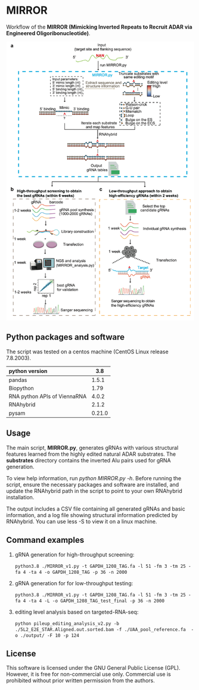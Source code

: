 # MIRROR

Workflow of the **MIRROR (Mimicking Inverted Repeats to Recruit ADAR via Engineered Oligoribonucleotide)**.

![workflow](./img/MIRROR.png)

## Python packages and software

The script was tested on a centos machine (CentOS Linux release 7.8.2003).

| python version               | 3.8    |
| :--------------------------- | ------ |
| pandas                       | 1.5.1  |
| Biopython                    | 1.79   |
| RNA python APIs of ViennaRNA | 4.0.2  |
| RNAhybrid                    | 2.1.2  |
| pysam                        | 0.21.0 |

## Usage

The main script, **MIRROR.py**, generates gRNAs with various structural features learned from the highly edited natural ADAR substrates. The **substrates** directory contains the inverted Alu pairs used for gRNA generation.

To view help information, run *python MIRROR.py -h*. Before running the script, ensure the necessary packages and software are installed, and update the RNAhybrid path in the script to point to your own RNAhybrid installation.

The output includes a CSV file containing all generated gRNAs and basic information, and a log file showing structural information predicted by RNAhybrid. You can use less -S to view it on a linux machine.

## Command examples

1. gRNA generation for high-throughput screening:

   ```shell
   python3.8 ./MIRROR_v1.py -t GAPDH_1208_TAG.fa -l 51 -fm 3 -tm 25 -fa 4 -ta 4 -o GAPDH_1208_TAG -p 36 -n 2000
   ```

2. gRNA generation for for low-throughput testing:

   ```shell
   python3.8 ./MIRROR_v1.py -t GAPDH_1208_TAG.fa -l 51 -fm 3 -tm 25 -fa 4 -ta 4 -L -o GAPDH_1208_TAG_test_final -p 36 -n 2000
   ```

3. editing level analysis based on targeted-RNA-seq:

   ```shell
   python pileup_editing_analysis_v2.py -b ./5L2_E2E_STAR.Aligned.out.sorted.bam -f ./UAA_pool_reference.fa  -o ./output/ -F 10 -p 124
   ```
## License
This software is licensed under the GNU General Public License (GPL). However, it is free for non-commercial use only. Commercial use is prohibited without prior written permission from the authors.
